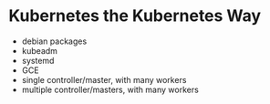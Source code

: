 # Kubernetes the Kubernetes Way

* debian packages
* kubeadm
* systemd
* GCE
* single controller/master, with many workers
* multiple controller/masters, with many workers
